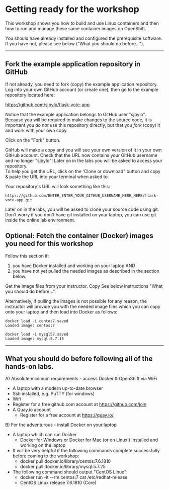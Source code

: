 # Getting ready for the workshop

This workshop shows you how to build and use Linux containers and then how to run and manage these 
same container images on OpenShift.

You should have already installed and configured the prerequisite software.  If you have not, please
see below ("What you should do before...").

---
## Fork the example application repository in GitHub

If not already, you need to fork (copy) the example application repository.  
Log into your own GitHub account (or create one), then go to the example repository located here:

https://github.com/sjbylo/flask-vote-app 

Notice that the example application belongs to GitHub user "sjbylo".  Because you will be required to make 
changes to the source code, it is important you *do not* use this repository directly, but that 
you _fork_ (copy) it and work with your own copy.

Click on the "Fork" button.

GitHub will make a copy and you will see your own version of it in your own GitHub account.
Check that the URL now contains your GitHub username and no longer "sjbylo"!
Later on in the labs you will be asked to access your repository.  
To help you get the URL, click on the 'Clone or download" button and copy & paste the URL into your
terminal when asked to.

Your repository's URL will look something like this:

```
https://github.com/ENTER_ENTER_YOUR_GITHUB_USERNAME_HERE_HERE/flask-vote-app.git
```

Later on in the labs, you will be asked to clone your source code using git. 
Don't worry if you don't have git installed on your laptop, you can use git inside the online lab environment.


## Optional: Fetch the container (Docker) images you need for this workshop

Follow this section if:
1. you have Docker installed and working on your laptop AND
1. you have not yet pulled the needed images as described in the section below.

Get the image files from your instructor.  Copy
See below instructions "What you should do before...".

Alternatively, if pulling the images is not possible for any reason, the instructor will provide you with the needed image files
which you can copy onto your laptop and then load into Docker as follows:

```
docker load -i centos7.saved
Loaded image: centos:7
```

```
docker load -i mysql57.saved
Loaded image: mysql:5.7.15
```

---
## What you should do before following all of the hands-on labs.

A) Absolute minimum requirements - access Docker & OpenShift via WiFi  
- A laptop with a modern up-to-date browser
- Ssh installed, e.g. PuTTY (for windows) 
- Wifi 
- Register for a free github.com account at https://github.com/join 
- A Quay.io account 
    - Register for a free account at https://quay.io/

B) For the adventurous - install Docker on your laptop 
- A laptop which can run Docker 
    - Docker for Windows or Docker for Mac (or on Linux!) installed and working on the laptop 
- It will be very helpful if the following commands complete successfully before coming to the workshop:
    - docker pull docker.io/library/centos:7.6.1810 
    - docker pull docker.io/library/mysql:5.7.25 
- The following command should output "CentOS Linux":
    - docker run -it --rm centos:7 cat /etc/redhat-release
    - CentOS Linux release 7.6.1810 (Core) 

